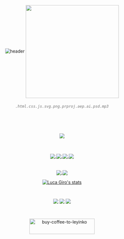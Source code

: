 <!-- Intro -->

<div align="center">
  <img src="https://res.cloudinary.com/drft9abh4/image/upload/v1733562997/Luca-Giro-Banner_yyrlxx.png" alt="header"/>

   <img align="center" width="300px" src="https://res.cloudinary.com/drft9abh4/image/upload/v1733568610/Tech-Stacks-2_u212v8.png" />

  <h6 style="opacity:0.6"><code>.html</code><code>.css</code><code>.js</code><code>.svg</code><code>.png</code><code>.prproj</code><code>.aep</code><code>.ai</code><code>.psd</code><code>.mp3</code></h6>

   <br>
   <br>
   

  <p align="center">
  <img src="https://spotify-github-profile.kittinanx.com/api/view?uid=11148562287&cover_image=true&theme=novatorem&show_offline=true&background_color=121212&interchange=true&bar_color=53b14f&bar_color_cover=true">
  </p>

</div>

<br>
<br>

<!-- Top Projects -->

<div align="center">
  <a href="https://github.com/Leyinko/LetMeOut">
    <img align="center" src="https://github-readme-stats.vercel.app/api/pin/?username=Leyinko&repo=LetMeOut&show_icons=true&icon_color=ba5f17&text_color=bebebe&title_color=ba5f17&ring_color=a2561b&theme=transparent&hide_border=true" />
  </a>
  <a href="https://github.com/Leyinko/Atomify">
    <img align="center" src="https://github-readme-stats.vercel.app/api/pin/?username=Leyinko&repo=Atomify&show_icons=true&icon_color=ba5f17&text_color=bebebe&title_color=ba5f17&ring_color=a2561b&theme=transparent&hide_border=true" />
  </a>
  <a href="https://github.com/Leyinko/metamate-v0">
    <img align="center" src="https://github-readme-stats.vercel.app/api/pin/?username=Leyinko&repo=metamate-v0&show_icons=true&icon_color=ba5f17&text_color=bebebe&title_color=ba5f17&ring_color=a2561b&theme=transparent&hide_border=true" />
  </a>
  <a href="https://github.com/Leyinko/recoms-api">
    <img align="center" src="https://github-readme-stats.vercel.app/api/pin/?username=Leyinko&repo=recoms-api&show_icons=true&icon_color=ba5f17&text_color=bebebe&title_color=ba5f17&ring_color=a2561b&theme=transparent&hide_border=true" />
  </a>
</div>

<br>
<br>

<!-- Stats -->

<div align="center">
  <a href="">
    <img align="center" src="https://github-readme-stats.vercel.app/api?username=Leyinko&show_icons=true&icon_color=ba5f17&text_color=bebebe&ring_color=a2561b&theme=transparent&hide_border=true&hide_title=true" />
  </a>
  <a href="">
    <img align="center" src="https://github-readme-stats.vercel.app/api/top-langs/?username=Leyinko&layout=compact&theme=transparent&hide_border=true&hide_title=true" />
  </a>

  [![Luca Giro's stats](https://github-readme-stats.vercel.app/api/wakatime?username=5313a75b-6630-4492-8a88-e9415702ce44&show_icons=true&icon_color=775b83&text_color=bebebe&title_color=ba5f17&ring_color=a2561b&theme=transparent&hide_border=true)](https://github.com/anuraghazra/github-readme-stats)
</div>

<!-- 
  [![Wakatime](https://wakatime.com/badge/user/5313a75b-6630-4492-8a88-e9415702ce44.svg)](https://wakatime.com/@5313a75b-6630-4492-8a88-e9415702ce44) -->

<br>

<!-- Contact -->

<div align="center">

  <a target="_blank" href="https://www.linkedin.com/in/luca-giro/"><img src="https://img.shields.io/badge/-LinkedIn-0077B5?style=for-the-badge&logo=Linkedin&logoColor=white"></img></a>
  <a target="_blank" href="mailto:co.giro.luca@gmail.com"><img src="https://img.shields.io/badge/-Gmail-D14836?style=for-the-badge&logo=Gmail&logoColor=white"></img></a>
  <a target="_blank" href="https://medium.com/@co.giro.luca"><img src="https://img.shields.io/badge/-Medium-12100E?style=for-the-badge&logo=Medium&logoColor=white"></img></a>

  <br>

  <a href="https://buymeacoffee.com/leyinko"><img align="center" src="https://cdn.buymeacoffee.com/buttons/v2/default-orange.png" height="50" width="210" alt="buy-coffee-to-leyinko" /></a>
</div>


